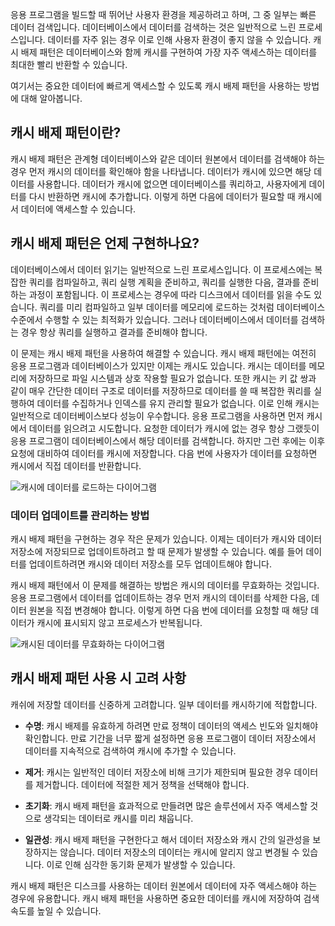 응용 프로그램을 빌드할 때 뛰어난 사용자 환경을 제공하려고 하며, 그 중 일부는 빠른 데이터 검색입니다. 데이터베이스에서 데이터를 검색하는 것은 일반적으로 느린 프로세스입니다. 데이터를 자주 읽는 경우 이로 인해 사용자 환경이 좋지 않을 수 있습니다. 캐시 배제 패턴은 데이터베이스와 함께 캐시를 구현하여 가장 자주 액세스하는 데이터를 최대한 빨리 반환할 수 있습니다.

여기서는 중요한 데이터에 빠르게 액세스할 수 있도록 캐시 배제 패턴을 사용하는 방법에 대해 알아봅니다.

## <a name="what-is-the-cache-aside-pattern"></a>캐시 배제 패턴이란?

캐시 배제 패턴은 관계형 데이터베이스와 같은 데이터 원본에서 데이터를 검색해야 하는 경우 먼저 캐시의 데이터를 확인해야 함을 나타냅니다. 데이터가 캐시에 있으면 해당 데이터를 사용합니다. 데이터가 캐시에 없으면 데이터베이스를 쿼리하고, 사용자에게 데이터를 다시 반환하면 캐시에 추가합니다. 이렇게 하면 다음에 데이터가 필요할 때 캐시에서 데이터에 액세스할 수 있습니다.

## <a name="when-to-implement-the-cache-aside-pattern"></a>캐시 배제 패턴은 언제 구현하나요?

데이터베이스에서 데이터 읽기는 일반적으로 느린 프로세스입니다. 이 프로세스에는 복잡한 쿼리를 컴파일하고, 쿼리 실행 계획을 준비하고, 쿼리를 실행한 다음, 결과를 준비하는 과정이 포함됩니다. 이 프로세스는 경우에 따라 디스크에서 데이터를 읽을 수도 있습니다. 쿼리를 미리 컴파일하고 일부 데이터를 메모리에 로드하는 것처럼 데이터베이스 수준에서 수행할 수 있는 최적화가 있습니다. 그러나 데이터베이스에서 데이터를 검색하는 경우 항상 쿼리를 실행하고 결과를 준비해야 합니다.

이 문제는 캐시 배제 패턴을 사용하여 해결할 수 있습니다. 캐시 배제 패턴에는 여전히 응용 프로그램과 데이터베이스가 있지만 이제는 캐시도 있습니다. 캐시는 데이터를 메모리에 저장하므로 파일 시스템과 상호 작용할 필요가 없습니다. 또한 캐시는 키 값 쌍과 같이 매우 간단한 데이터 구조로 데이터를 저장하므로 데이터를 쓸 때 복잡한 쿼리를 실행하여 데이터를 수집하거나 인덱스를 유지 관리할 필요가 없습니다. 이로 인해 캐시는 일반적으로 데이터베이스보다 성능이 우수합니다. 응용 프로그램을 사용하면 먼저 캐시에서 데이터를 읽으려고 시도합니다. 요청한 데이터가 캐시에 없는 경우 항상 그랬듯이 응용 프로그램이 데이터베이스에서 해당 데이터를 검색합니다. 하지만 그런 후에는 이후 요청에 대비하여 데이터를 캐시에 저장합니다. 다음 번에 사용자가 데이터를 요청하면 캐시에서 직접 데이터를 반환합니다.

![캐시에 데이터를 로드하는 다이어그램](../media/8-cache-aside-set-cache.png)

### <a name="how-to-manage-updating-data"></a>데이터 업데이트를 관리하는 방법

캐시 배제 패턴을 구현하는 경우 작은 문제가 있습니다. 이제는 데이터가 캐시와 데이터 저장소에 저장되므로 업데이트하려고 할 때 문제가 발생할 수 있습니다. 예를 들어 데이터를 업데이트하려면 캐시와 데이터 저장소를 모두 업데이트해야 합니다.

캐시 배제 패턴에서 이 문제를 해결하는 방법은 캐시의 데이터를 무효화하는 것입니다. 응용 프로그램에서 데이터를 업데이트하는 경우 먼저 캐시의 데이터를 삭제한 다음, 데이터 원본을 직접 변경해야 합니다. 이렇게 하면 다음 번에 데이터를 요청할 때 해당 데이터가 캐시에 표시되지 않고 프로세스가 반복됩니다. 

![캐시된 데이터를 무효화하는 다이어그램](../media/8-cache-aside-invalidate.png)

## <a name="considerations-for-using-the-cache-aside-pattern"></a>캐시 배제 패턴 사용 시 고려 사항

캐쉬에 저장할 데이터를 신중하게 고려합니다. 일부 데이터를 캐시하기에 적합합니다.

- **수명**: 캐시 배제를 유효하게 하려면 만료 정책이 데이터의 액세스 빈도와 일치해야 확인합니다. 만료 기간을 너무 짧게 설정하면 응용 프로그램이 데이터 저장소에서 데이터를 지속적으로 검색하여 캐시에 추가할 수 있습니다.

- **제거**: 캐시는 일반적인 데이터 저장소에 비해 크기가 제한되며 필요한 경우 데이터를 제거합니다. 데이터에 적절한 제거 정책을 선택해야 합니다.

- **초기화**: 캐시 배제 패턴을 효과적으로 만들려면 많은 솔루션에서 자주 액세스할 것으로 생각되는 데이터로 캐시를 미리 채웁니다.

- **일관성**: 캐시 배제 패턴을 구현한다고 해서 데이터 저장소와 캐시 간의 일관성을 보장하지는 않습니다. 데이터 저장소의 데이터는 캐시에 알리지 않고 변경될 수 있습니다. 이로 인해 심각한 동기화 문제가 발생할 수 있습니다.

캐시 배제 패턴은 디스크를 사용하는 데이터 원본에서 데이터에 자주 액세스해야 하는 경우에 유용합니다. 캐시 배제 패턴을 사용하면 중요한 데이터를 캐시에 저장하여 검색 속도를 높일 수 있습니다. 